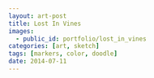 ```yaml
---
layout: art-post
title: Lost In Vines
images:
  - public_id: portfolio/lost_in_vines
categories: [art, sketch]
tags: [markers, color, doodle]
date: 2014-07-11
---
```

